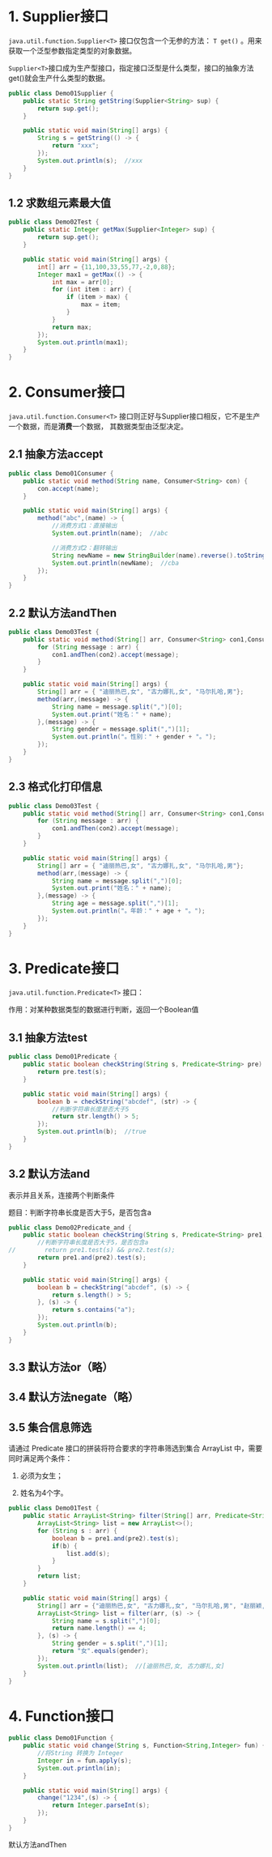 # 1. Supplier接口

`java.util.function.Supplier<T>` 接口仅包含一个无参的方法： `T get()` 。用来获取一个泛型参数指定类型的对象数据。

`Supplier<T>`接口成为生产型接口，指定接口泛型是什么类型，接口的抽象方法get()就会生产什么类型的数据。

```Java
public class Demo01Supplier {
    public static String getString(Supplier<String> sup) {
        return sup.get();
    }

    public static void main(String[] args) {
        String s = getString(() -> {
            return "xxx";
        });
        System.out.println(s);  //xxx
    }
}
```

## 1.2 求数组元素最大值

```Java
public class Demo02Test {
    public static Integer getMax(Supplier<Integer> sup) {
        return sup.get();
    }

    public static void main(String[] args) {
        int[] arr = {11,100,33,55,77,-2,0,88};
        Integer max1 = getMax(() -> {
            int max = arr[0];
            for (int item : arr) {
                if (item > max) {
                    max = item;
                }
            }
            return max;
        });
        System.out.println(max1);
    }
}
```

# 2. Consumer接口

`java.util.function.Consumer<T>` 接口则正好与Supplier接口相反，它不是生产一个数据，而是**消费**一个数据， 其数据类型由泛型决定。

## 2.1 抽象方法accept

```Java
public class Demo01Consumer {
    public static void method(String name, Consumer<String> con) {
        con.accept(name);
    }

    public static void main(String[] args) {
        method("abc",(name) -> {
            //消费方式1：直接输出
            System.out.println(name);  //abc

            //消费方式2：翻转输出
            String newName = new StringBuilder(name).reverse().toString();
            System.out.println(newName);  //cba
        });
    }
}
```

## 2.2 默认方法andThen

```Java
public class Demo03Test {
    public static void method(String[] arr, Consumer<String> con1,Consumer<String> con2) {
        for (String message : arr) {
            con1.andThen(con2).accept(message);
        }
    }

    public static void main(String[] args) {
        String[] arr = { "迪丽热巴,女", "古力娜扎,女", "马尔扎哈,男"};
        method(arr,(message) -> {
            String name = message.split(",")[0];
            System.out.print("姓名：" + name);
        },(message) -> {
            String gender = message.split(",")[1];
            System.out.println("。性别：" + gender + "。");
        });
    }
}
```

## 2.3 格式化打印信息

```Java
public class Demo03Test {
    public static void method(String[] arr, Consumer<String> con1,Consumer<String> con2) {
        for (String message : arr) {
            con1.andThen(con2).accept(message);
        }
    }

    public static void main(String[] args) {
        String[] arr = { "迪丽热巴,女", "古力娜扎,女", "马尔扎哈,男"};
        method(arr,(message) -> {
            String name = message.split(",")[0];
            System.out.print("姓名：" + name);
        },(message) -> {
            String age = message.split(",")[1];
            System.out.println("。年龄：" + age + "。");
        });
    }
}
```

# 3. Predicate接口

`java.util.function.Predicate<T>` 接口：

作用：对某种数据类型的数据进行判断，返回一个Boolean值

## 3.1 抽象方法test

```Java
public class Demo01Predicate {
    public static boolean checkString(String s, Predicate<String> pre) {
        return pre.test(s);
    }

    public static void main(String[] args) {
        boolean b = checkString("abcdef", (str) -> {
            //判断字符串长度是否大于5
            return str.length() > 5;
        });
        System.out.println(b);  //true
    }
}
```

## 3.2 默认方法and

表示并且关系，连接两个判断条件

题目：判断字符串长度是否大于5，是否包含a

```Java
public class Demo02Predicate_and {
    public static boolean checkString(String s, Predicate<String> pre1,Predicate<String> pre2) {
        //判断字符串长度是否大于5，是否包含a
//        return pre1.test(s) && pre2.test(s);
        return pre1.and(pre2).test(s);
    }

    public static void main(String[] args) {
        boolean b = checkString("abcdef", (s) -> {
            return s.length() > 5;
        }, (s) -> {
            return s.contains("a");
        });
        System.out.println(b);
    }
}
```

## 3.3 默认方法or（略）

## 3.4 默认方法negate（略）

## 3.5 集合信息筛选

请通过 Predicate 接口的拼装将符合要求的字符串筛选到集合 ArrayList 中，需要同时满足两个条件： 

1. 必须为女生； 

2. 姓名为4个字。 

```Java
public class Demo01Test {
    public static ArrayList<String> filter(String[] arr, Predicate<String> pre1,Predicate<String> pre2) {
        ArrayList<String> list = new ArrayList<>();
        for (String s : arr) {
            boolean b = pre1.and(pre2).test(s);
            if(b) {
                list.add(s);
            }
        }
        return list;
    }

    public static void main(String[] args) {
        String[] arr = {"迪丽热巴,女", "古力娜扎,女", "马尔扎哈,男", "赵丽颖,女"};
        ArrayList<String> list = filter(arr, (s) -> {
            String name = s.split(",")[0];
            return name.length() == 4;
        }, (s) -> {
            String gender = s.split(",")[1];
            return "女".equals(gender);
        });
        System.out.println(list);  //[迪丽热巴,女, 古力娜扎,女]
    }
}
```

# 4. Function接口

```Java
public class Demo01Function {
    public static void change(String s, Function<String,Integer> fun) {
        //将String 转换为 Integer
        Integer in = fun.apply(s);
        System.out.println(in);
    }

    public static void main(String[] args) {
        change("1234",(s) -> {
            return Integer.parseInt(s);
        });
    }
}
```

默认方法andThen

